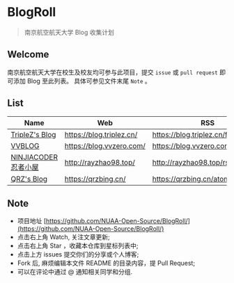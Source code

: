 # BlogRoll

> 南京航空航天大学 Blog 收集计划

## Welcome

南京航空航天大学在校生及校友均可参与此项目，提交 `issue` 或 `pull request` 即可添加 Blog 至此列表。
具体可参见文件末尾 `Note` 。

## List



| Name           | Web                      | RSS                           |
| -------------- | ------------------------ | ----------------------------- |
| [TripleZ's Blog](https://blog.triplez.cn/) | https://blog.triplez.cn/ | https://blog.triplez.cn/feed/ |
| [VVBLOG](https://blog.vvzero.com/) | https://blog.vvzero.com/ | https://blog.vvzero.com/atom.xml |
| [NINJIACODER忍者小屋](http://rayzhao98.top/) | http://rayzhao98.top/ | http://rayzhao98.top/rss |
| [QRZ's Blog](https://qrzbing.cn/) | https://qrzbing.cn/ | https://qrzbing.cn/atom.xml |

## Note

- 项目地址 [https://github.com/NUAA-Open-Source/BlogRoll/](https://github.com/NUAA-Open-Source/BlogRoll/)
- 点击右上角 Watch, 关注文章更新;
- 点击右上角 Star ，收藏本仓库到星标列表中;
- 点击上方 issues 提交你们的分享或个人博客;
- Fork 后, 麻烦编辑本文件 README 的目录内容，提 Pull Request;
- 可以在评论中通过 @ 通知相关同学和分组.
